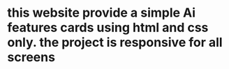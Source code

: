 # this website provide a simple Ai features cards using html and css only. the project is responsive for all screens
